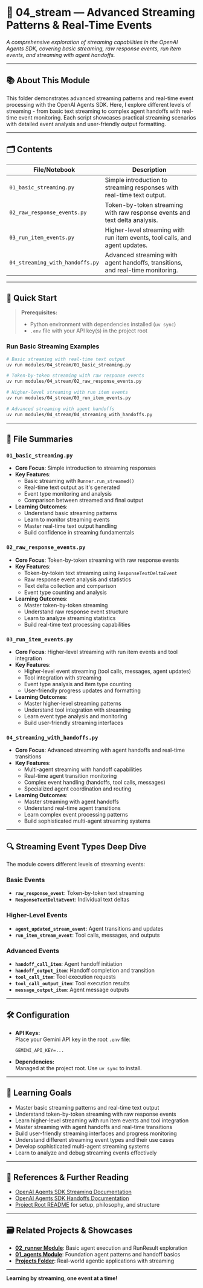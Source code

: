 # 📡 04_stream — Advanced Streaming Patterns & Real-Time Events

_A comprehensive exploration of streaming capabilities in the OpenAI Agents SDK, covering basic streaming, raw response events, run item events, and streaming with agent handoffs._

---

## 📚 About This Module

This folder demonstrates advanced streaming patterns and real-time event processing with the OpenAI Agents SDK. Here, I explore different levels of streaming - from basic text streaming to complex agent handoffs with real-time event monitoring. Each script showcases practical streaming scenarios with detailed event analysis and user-friendly output formatting.

---

## 🗂️ Contents

| File/Notebook                  | Description                                                                 |
| ------------------------------ | --------------------------------------------------------------------------- |
| `01_basic_streaming.py`        | Simple introduction to streaming responses with real-time text output. |
| `02_raw_response_events.py`    | Token-by-token streaming with raw response events and text delta analysis. |
| `03_run_item_events.py`        | Higher-level streaming with run item events, tool calls, and agent updates. |
| `04_streaming_with_handoffs.py`| Advanced streaming with agent handoffs, transitions, and real-time monitoring. |

---

## 🏁 Quick Start

> **Prerequisites:**  
> - Python environment with dependencies installed (`uv sync`)  
> - `.env` file with your API key(s) in the project root

### Run Basic Streaming Examples

```bash
# Basic streaming with real-time text output
uv run modules/04_stream/01_basic_streaming.py

# Token-by-token streaming with raw response events
uv run modules/04_stream/02_raw_response_events.py

# Higher-level streaming with run item events
uv run modules/04_stream/03_run_item_events.py

# Advanced streaming with agent handoffs
uv run modules/04_stream/04_streaming_with_handoffs.py
```

---

## 📄 File Summaries

### `01_basic_streaming.py`
- **Core Focus**: Simple introduction to streaming responses
- **Key Features**:
  - Basic streaming with `Runner.run_streamed()`
  - Real-time text output as it's generated
  - Event type monitoring and analysis
  - Comparison between streamed and final output
- **Learning Outcomes**:
  - Understand basic streaming patterns
  - Learn to monitor streaming events
  - Master real-time text output handling
  - Build confidence in streaming fundamentals

### `02_raw_response_events.py`
- **Core Focus**: Token-by-token streaming with raw response events
- **Key Features**:
  - Token-by-token text streaming using `ResponseTextDeltaEvent`
  - Raw response event analysis and statistics
  - Text delta collection and comparison
  - Event type counting and analysis
- **Learning Outcomes**:
  - Master token-by-token streaming
  - Understand raw response event structure
  - Learn to analyze streaming statistics
  - Build real-time text processing capabilities

### `03_run_item_events.py`
- **Core Focus**: Higher-level streaming with run item events and tool integration
- **Key Features**:
  - Higher-level event streaming (tool calls, messages, agent updates)
  - Tool integration with streaming
  - Event type analysis and item type counting
  - User-friendly progress updates and formatting
- **Learning Outcomes**:
  - Master higher-level streaming patterns
  - Understand tool integration with streaming
  - Learn event type analysis and monitoring
  - Build user-friendly streaming interfaces

### `04_streaming_with_handoffs.py`
- **Core Focus**: Advanced streaming with agent handoffs and real-time transitions
- **Key Features**:
  - Multi-agent streaming with handoff capabilities
  - Real-time agent transition monitoring
  - Complex event handling (handoffs, tool calls, messages)
  - Specialized agent coordination and routing
- **Learning Outcomes**:
  - Master streaming with agent handoffs
  - Understand real-time agent transitions
  - Learn complex event processing patterns
  - Build sophisticated multi-agent streaming systems

---

## 🔍 Streaming Event Types Deep Dive

The module covers different levels of streaming events:

### Basic Events
- **`raw_response_event`**: Token-by-token text streaming
- **`ResponseTextDeltaEvent`**: Individual text deltas

### Higher-Level Events
- **`agent_updated_stream_event`**: Agent transitions and updates
- **`run_item_stream_event`**: Tool calls, messages, and outputs

### Advanced Events
- **`handoff_call_item`**: Agent handoff initiation
- **`handoff_output_item`**: Handoff completion and transition
- **`tool_call_item`**: Tool execution requests
- **`tool_call_output_item`**: Tool execution results
- **`message_output_item`**: Agent message outputs

---

## 🛠️ Configuration

- **API Keys:**  
  Place your Gemini API key in the root `.env` file:
  ```
  GEMINI_API_KEY=...
  ```

- **Dependencies:**  
  Managed at the project root. Use `uv sync` to install.

---

## 🧭 Learning Goals

- Master basic streaming patterns and real-time text output
- Understand token-by-token streaming with raw response events
- Learn higher-level streaming with run item events and tool integration
- Master streaming with agent handoffs and real-time transitions
- Build user-friendly streaming interfaces and progress monitoring
- Understand different streaming event types and their use cases
- Develop sophisticated multi-agent streaming systems
- Learn to analyze and debug streaming events effectively

---

## 🔗 References & Further Reading

- [OpenAI Agents SDK Streaming Documentation](https://openai.github.io/openai-agents-python/streaming/)
- [OpenAI Agents SDK Handoffs Documentation](https://openai.github.io/openai-agents-python/handoffs/)
- [Project Root README](../../README.md) for setup, philosophy, and structure

---

## 🗃️ Related Projects & Showcases

- **[02_runner Module](../02_runner/)**: Basic agent execution and RunResult exploration
- **[01_agents Module](../01_agents/)**: Foundation agent patterns and handoff basics
- **[Projects Folder](../projects/)**: Real-world agentic applications with streaming

---

**Learning by streaming, one event at a time!**
